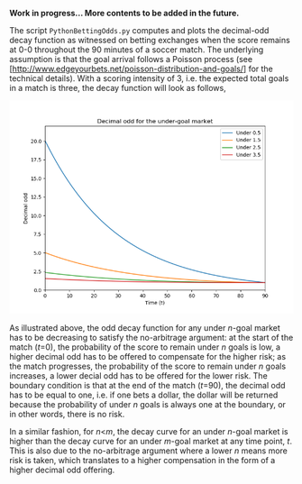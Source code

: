 **Work in progress... More contents to be added in the future.**

The script `PythonBettingOdds.py` computes and plots the decimal-odd decay function as witnessed on betting exchanges when the score remains at 0-0 throughout the 90 minutes of a soccer match. The underlying assumption is that the goal arrival follows a Poisson process (see [http://www.edgeyourbets.net/poisson-distribution-and-goals/] for the technical details). With a scoring intensity of 3, i.e. the expected total goals in a match is three, the decay function will look as follows,

![alt text](https://github.com/QuantStats/BettingOdds/blob/master/decimal_odd.png)

As illustrated above, the odd decay function for any under *n*-goal market has to be decreasing to satisfy the no-arbitrage argument: at the start of the match (*t*=0), the probability of the score to remain under *n* goals is low, a higher decimal odd has to be offered to compensate for the higher risk; as the match progresses, the probability of the score to remain under *n* goals increases, a lower decial odd has to be offered for the lower risk. The boundary condition is that at the end of the match (*t*=90), the decimal odd has to be equal to one, i.e. if one bets a dollar, the dollar will be returned because the probability of under *n* goals is always one at the boundary, or in other words, there is no risk.

In a similar fashion, for *n*<*m*, the decay curve for an under *n*-goal market is higher than the decay curve for an under *m*-goal market at any time point, *t*. This is also due to the no-arbitrage argument where a lower *n* means more risk is taken, which translates to a higher compensation in the form of a higher decimal odd offering.
